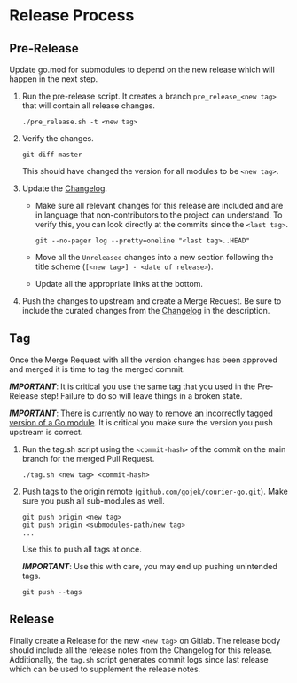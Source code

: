 # Release Process

## Pre-Release

Update go.mod for submodules to depend on the new release which will happen in the next step.

1. Run the pre-release script. It creates a branch `pre_release_<new tag>` that will contain all release changes.

    ```shell
    ./pre_release.sh -t <new tag>
    ```

2. Verify the changes.

    ```shell
    git diff master
    ```

   This should have changed the version for all modules to be `<new tag>`.

3. Update the [Changelog](./CHANGELOG.md).
    - Make sure all relevant changes for this release are included and are in language that non-contributors to the project can understand.
      To verify this, you can look directly at the commits since the `<last tag>`.

        ```shell
        git --no-pager log --pretty=oneline "<last tag>..HEAD"
        ```

    - Move all the `Unreleased` changes into a new section following the title scheme (`[<new tag>] - <date of release>`).
    - Update all the appropriate links at the bottom.

4. Push the changes to upstream and create a Merge Request.
   Be sure to include the curated changes from the [Changelog](./CHANGELOG.md) in the description.

## Tag

Once the Merge Request with all the version changes has been approved and merged it is time to tag the merged commit.

***IMPORTANT***: It is critical you use the same tag that you used in the Pre-Release step!
Failure to do so will leave things in a broken state.

***IMPORTANT***: [There is currently no way to remove an incorrectly tagged version of a Go module](https://github.com/golang/go/issues/34189).
It is critical you make sure the version you push upstream is correct.

1. Run the tag.sh script using the `<commit-hash>` of the commit on the main branch for the merged Pull Request.

    ```
    ./tag.sh <new tag> <commit-hash>
    ```

2. Push tags to the origin remote (`github.com/gojek/courier-go.git`).
   Make sure you push all sub-modules as well.

    ```
    git push origin <new tag>
    git push origin <submodules-path/new tag>
    ...
    ```
    
    Use this to push all tags at once.
    
    ***IMPORTANT***: Use this with care, you may end up pushing unintended tags.
    ```shell
    git push --tags 
    ```

## Release

Finally create a Release for the new `<new tag>` on Gitlab.
The release body should include all the release notes from the Changelog for this release.
Additionally, the `tag.sh` script generates commit logs since last release which can be used to supplement the release notes.
